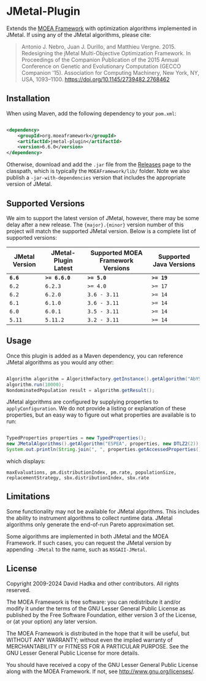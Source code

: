 # JMetal-Plugin

Extends the [MOEA Framework](http://github.com/MOEAFramework/MOEAFramework) with optimization algorithms implemented in JMetal.
If using any of the JMetal algorithms, please cite:

> Antonio J. Nebro, Juan J. Durillo, and Matthieu Vergne. 2015. Redesigning the jMetal Multi-Objective Optimization Framework. In Proceedings of the Companion Publication of the 2015 Annual Conference on Genetic and Evolutionary Computation (GECCO Companion '15). Association for Computing Machinery, New York, NY, USA, 1093–1100. https://doi.org/10.1145/2739482.2768462

## Installation

When using Maven, add the following dependency to your `pom.xml`:

```xml

<dependency>
    <groupId>org.moeaframework</groupId>
    <artifactId>jmetal-plugin</artifactId>
    <version>6.6.0</version>
</dependency>
```

Otherwise, download and add the `.jar` file from the [Releases](https://github.com/MOEAFramework/JMetal-Plugin/releases) page
to the classpath, which is typically the `MOEAFramework/lib/` folder.  Note we also publish a `-jar-with-dependencies`
version that includes the appropriate version of JMetal.

## Supported Versions

We aim to support the latest version of JMetal, however, there may be some delay after a new release.  The `{major}.{minor}` version
number of this project will match the supported JMetal version.  Below is a complete list of supported versions:

JMetal Version | JMetal-Plugin Latest | Supported MOEA Framework Versions | Supported Java Versions
-------------- | -------------------- | --------------------------------- | -----------------------
**`6.6`**      | **`>= 6.6.0`**       | **`>= 5.0`**                      | **`>= 19`**
`6.2`         | `6.2.3`             | `>= 4.0`                         | `>= 17`
`6.2`         | `6.2.0`             | `3.6 - 3.11`                    | `>= 14`
`6.1`         | `6.1.0`             | `3.6 - 3.11`                    | `>= 14`
`6.0`         | `6.0.1`             | `3.5 - 3.11`                    | `>= 14`
`5.11`        | `5.11.2`            | `3.2 - 3.11`                    | `>= 14`

## Usage

Once this plugin is added as a Maven dependency, you can reference JMetal algorithms as you would any other:

```java

Algorithm algorithm = AlgorithmFactory.getInstance().getAlgorithm("AbYSS", problem);
algorithm.run(10000);
NondominatedPopulation result = algorithm.getResult();
```

JMetal algorithms are configured by supplying properties to `applyConfiguration`.  We do not provide
a listing or explanation of these properties, but an easy way to figure out what properties are available
is to run:

```java

TypedProperties properties = new TypedProperties();	
new JMetalAlgorithms().getAlgorithm("ESPEA", properties, new DTLZ2(2));
System.out.println(String.join(", ", properties.getAccessedProperties()));
```

which displays:

```
maxEvaluations, pm.distributionIndex, pm.rate, populationSize, replacementStrategy, sbx.distributionIndex, sbx.rate
```

## Limitations

Some functionality may not be available for JMetal algorithms.  This includes the ability to instrument algorithms
to collect runtime data.  JMetal algorithms only generate the end-of-run Pareto approximation set.

Some algorithms are implemented in both JMetal and the MOEA Framework.  If such cases, you can request the JMetal
version by appending `-JMetal` to the name, such as `NSGAII-JMetal`.

## License

Copyright 2009-2024 David Hadka and other contributors.  All rights reserved.

The MOEA Framework is free software: you can redistribute it and/or modify
it under the terms of the GNU Lesser General Public License as published by
the Free Software Foundation, either version 3 of the License, or (at your
option) any later version.

The MOEA Framework is distributed in the hope that it will be useful, but
WITHOUT ANY WARRANTY; without even the implied warranty of MERCHANTABILITY
or FITNESS FOR A PARTICULAR PURPOSE.  See the GNU Lesser General Public
License for more details.

You should have received a copy of the GNU Lesser General Public License
along with the MOEA Framework.  If not, see <http://www.gnu.org/licenses/>.
